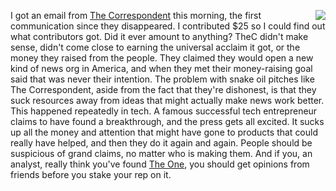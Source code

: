 <img src="http://scripting.com/images/2020/06/12/neo.png" border="0" align="right">I got an email from <a href="https://duckduckgo.com/?q=%22the+correspondent%22+site%3Ascripting.com&t=hk&ia=web">The Correspondent</a> this morning, the first communication since they disappeared. I contributed $25 so I could find out what contributors got. Did it ever amount to anything? TheC didn't make sense, didn't come close to earning the universal acclaim it got, or the money they raised from the people. They claimed they would open a new kind of news org in America, and when they met their money-raising goal said that was never their intention. The problem with snake oil pitches like The Correspondent, aside from the fact that they're dishonest, is that they suck resources away from ideas that might actually make news work better. This happened repeatedly in tech. A famous successful tech entrepreneur claims to have found a breakthrough, and the press gets all excited. It sucks up all the money and attention that might have gone to products that could really have helped, and then they do it again and again. People should be suspicious of grand claims, no matter who is making them. And if you, an analyst, really think you've found <a href="https://www.youtube.com/watch?v=EUN1ClT9i9w">The One</a>, you should get opinions from friends before you stake your rep on it. 
